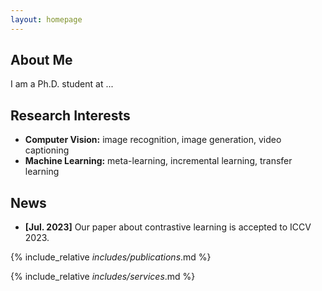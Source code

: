 ```yaml
---
layout: homepage
---
```


## About Me

I am a Ph.D. student at ...

## Research Interests

- **Computer Vision:** image recognition, image generation, video captioning
- **Machine Learning:** meta-learning, incremental learning, transfer learning

## News

- **[Jul. 2023]** Our paper about contrastive learning is accepted to ICCV 2023.

{% include_relative _includes/publications_.md %}

{% include_relative _includes/services_.md %}
